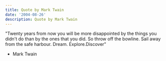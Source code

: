 ```yaml
---
title: Quote by Mark Twain
date: '2004-08-26'
description: Quote by Mark Twain
---
```


"Twenty years from now you will be more disappointed by the things you didn't do than by the ones that you did. So throw off the bowline. Sail away from the safe harbour. Dream. Explore.Discover"

- Mark Twain
